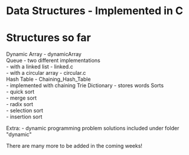 # Data Structures - Implemented in C

# Structures so far
Dynamic Array - dynamicArray\
Queue - two different implementations\
    - with a linked list - linked.c\
    - with a circular array - circular.c\
Hash Table - Chaining_Hash_Table\
		- implemented with chaining
Trie Dictionary - stores words
Sorts\
	- quick sort\
	- merge sort\
	- radix sort\
	- selection sort\
	- insertion sort

Extra:
	- dynamic programming problem solutions included under folder "dynamic"

There are many more to be added in the coming weeks!
